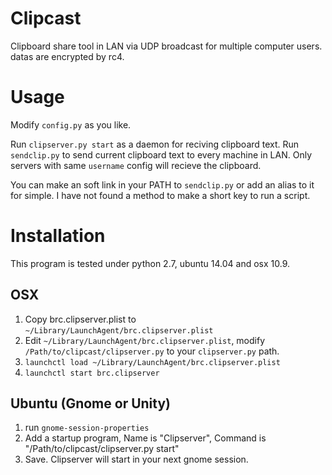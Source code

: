 # Clipcast

Clipboard share tool in LAN via UDP broadcast for multiple computer users. datas are encrypted by rc4.

# Usage

Modify `config.py` as you like.

Run `clipserver.py start` as a daemon for reciving clipboard text. Run `sendclip.py` to send current clipboard text to every machine in LAN. Only servers with same `username` config will recieve the clipboard.

You can make an soft link in your PATH to `sendclip.py` or add an alias to it for simple. I have not found a method to make a short key to run a script.

# Installation

This program is tested under python 2.7, ubuntu 14.04 and osx 10.9.

## OSX

1. Copy brc.clipserver.plist to `~/Library/LaunchAgent/brc.clipserver.plist`
2. Edit `~/Library/LaunchAgent/brc.clipserver.plist`, modify `/Path/to/clipcast/clipserver.py` to your `clipserver.py` path.
3. `launchctl load ~/Library/LaunchAgent/brc.clipserver.plist`
4. `launchctl start brc.clipserver`

## Ubuntu (Gnome or Unity)

1. run `gnome-session-properties`
2. Add a startup program, Name is "Clipserver", Command is "/Path/to/clipcast/clipserver.py start"
3. Save. Clipserver will start in your next gnome session.
